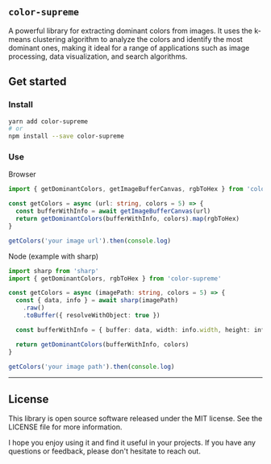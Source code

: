 ## `color-supreme`

A powerful library for extracting dominant colors from images. It uses the k-means clustering algorithm to analyze the colors and identify the most dominant ones, making it ideal for a range of applications such as image processing, data visualization, and search algorithms.

## Get started

### Install

```bash
yarn add color-supreme
# or
npm install --save color-supreme
```

### Use

Browser

```typescript
import { getDominantColors, getImageBufferCanvas, rgbToHex } from 'color-supreme'

const getColors = async (url: string, colors = 5) => {
  const bufferWithInfo = await getImageBufferCanvas(url)
  return getDominantColors(bufferWithInfo, colors).map(rgbToHex)
}

getColors('your image url').then(console.log)
```

Node (example with sharp)

```typescript
import sharp from 'sharp'
import { getDominantColors, rgbToHex } from 'color-supreme'

const getColors = async (imagePath: string, colors = 5) => {
  const { data, info } = await sharp(imagePath)
    .raw()
    .toBuffer({ resolveWithObject: true })

  const bufferWithInfo = { buffer: data, width: info.width, height: info.height }

  return getDominantColors(bufferWithInfo, colors)
}

getColors('your image path').then(console.log)
```

---

## License

This library is open source software released under the MIT license. See the LICENSE file for more information.

I hope you enjoy using it and find it useful in your projects. If you have any questions or feedback, please don't hesitate to reach out.
